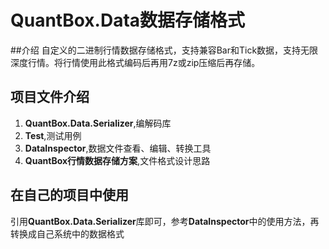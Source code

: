 # QuantBox.Data数据存储格式

##介绍
自定义的二进制行情数据存储格式，支持兼容Bar和Tick数据，支持无限深度行情。将行情使用此格式编码后再用7z或zip压缩后再存储。

## 项目文件介绍
1. **QuantBox\.Data\.Serializer**,编解码库
2. **Test**,测试用例
3. **DataInspector**,数据文件查看、编辑、转换工具
4. **QuantBox行情数据存储方案**,文件格式设计思路

## 在自己的项目中使用
引用**QuantBox\.Data\.Serializer**库即可，参考**DataInspector**中的使用方法，再转换成自己系统中的数据格式